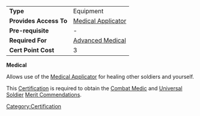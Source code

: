 |                        |                                             |
| ---------------------- | ------------------------------------------- |
| **Type**               | Equipment                                   |
| **Provides Access To** | [Medical Applicator](Medical_Applicator.md) |
| **Pre-requisite**      | \-                                          |
| **Required For**       | [Advanced Medical](Advanced_Medical.md)     |
| **Cert Point Cost**    | 3                                           |

**Medical**

Allows use of the [Medical Applicator](Medical_Applicator.md)
for healing other soldiers and yourself.

This [Certification](Certification.md) is required to obtain the
[Combat Medic](Combat_Medic.md) and [Universal
Soldier](Universal_Soldier.md) [Merit
Commendations](Merit_Commendations.md).

[Category:Certification](Category:Certification.md)
